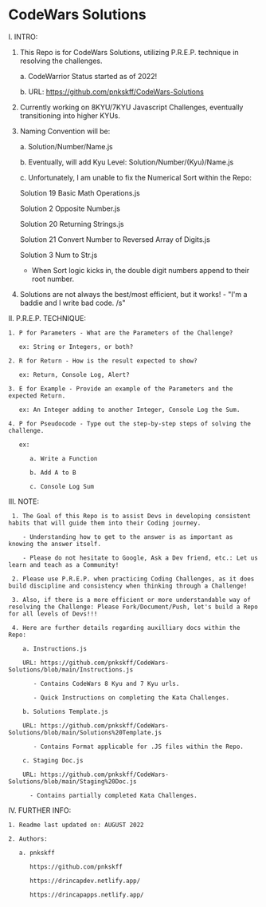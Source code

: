 # CodeWars Solutions

I. INTRO:

   1. This Repo is for CodeWars Solutions, utilizing P.R.E.P. technique in resolving the challenges.
   
      a. CodeWarrior Status started as of 2022! 
      
      b. URL:
         https://github.com/pnkskff/CodeWars-Solutions

   2. Currently working on 8KYU/7KYU Javascript Challenges, eventually transitioning into higher KYUs.

   3. Naming Convention will be:

      a. Solution/Number/Name.js
     
      b. Eventually, will add Kyu Level: Solution/Number/(Kyu)/Name.js
     
      c. Unfortunately, I am unable to fix the Numerical Sort within the Repo:
     
         Solution 19 Basic Math Operations.js

         Solution 2 Opposite Number.js

         Solution 20 Returning Strings.js

         Solution 21 Convert Number to Reversed Array of Digits.js

         Solution 3 Num to Str.js
      
         - When Sort logic kicks in, the double digit numbers append to their root number.
  
   4. Solutions are not always the best/most efficient, but it works! - "I'm a baddie and I write bad code. /s"

II. P.R.E.P. TECHNIQUE:

    1. P for Parameters - What are the Parameters of the Challenge?

       ex: String or Integers, or both?

    2. R for Return - How is the result expected to show?

       ex: Return, Console Log, Alert?

    3. E for Example - Provide an example of the Parameters and the expected Return.

       ex: An Integer adding to another Integer, Console Log the Sum.

    4. P for Pseudocode - Type out the step-by-step steps of solving the challenge.

       ex: 

          a. Write a Function

          b. Add A to B

          c. Console Log Sum

III. NOTE:

     1. The Goal of this Repo is to assist Devs in developing consistent habits that will guide them into their Coding journey. 
  
        - Understanding how to get to the answer is as important as knowing the answer itself.
      
        - Please do not hesitate to Google, Ask a Dev friend, etc.: Let us learn and teach as a Community!
      
     2. Please use P.R.E.P. when practicing Coding Challenges, as it does build discipline and consistency when thinking through a Challenge!

     3. Also, if there is a more efficient or more understandable way of resolving the Challenge: Please Fork/Document/Push, let's build a Repo for all levels of Devs!!!
  
     4. Here are further details regarding auxilliary docs within the Repo:
  
        a. Instructions.js
         
        URL: https://github.com/pnkskff/CodeWars-Solutions/blob/main/Instructions.js
         
           - Contains CodeWars 8 Kyu and 7 Kyu urls.
       
           - Quick Instructions on completing the Kata Challenges.
    
        b. Solutions Template.js

        URL: https://github.com/pnkskff/CodeWars-Solutions/blob/main/Solutions%20Template.js
    
           - Contains Format applicable for .JS files within the Repo.
    
        c. Staging Doc.js 
         
        URL: https://github.com/pnkskff/CodeWars-Solutions/blob/main/Staging%20Doc.js
         
          - Contains partially completed Kata Challenges.
    
IV. FURTHER INFO:

    1. Readme last updated on: AUGUST 2022

    2. Authors:

       a. pnkskff
     
          https://github.com/pnkskff
     
          https://drincapdev.netlify.app/
     
          https://drincapapps.netlify.app/
